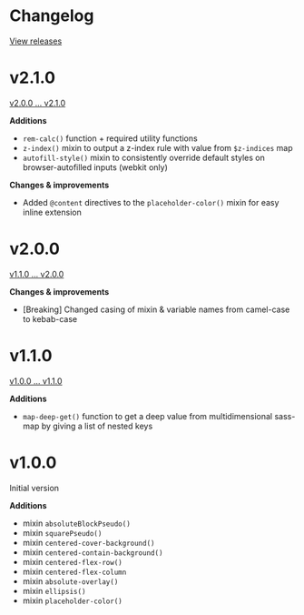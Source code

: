 # Changelog

[View releases](https://github.com/JJWesterkamp/sass-utils/releases)



# v2.1.0
[v2.0.0 ... v2.1.0](https://github.com/JJWesterkamp/sass-utils/compare/v2.0.0...v2.1.0)

**Additions**

- `rem-calc()` function + required utility functions
- `z-index()` mixin to output a z-index rule with value from `$z-indices` map
- `autofill-style()` mixin to consistently override default styles on browser-autofilled inputs (webkit only)

**Changes & improvements**

- Added `@content` directives to the `placeholder-color()` mixin for easy inline extension



# v2.0.0
[v1.1.0 ... v2.0.0](https://github.com/JJWesterkamp/sass-utils/compare/v1.1.0...v2.0.0)

**Changes & improvements**

- [Breaking] Changed casing of mixin & variable names from camel-case to kebab-case



# v1.1.0 
[v1.0.0 ... v1.1.0](https://github.com/JJWesterkamp/sass-utils/compare/v1.0.0...v1.1.0)

**Additions**

- `map-deep-get()` function to get a deep value from multidimensional sass-map by giving a list of nested keys



# v1.0.0

Initial version

**Additions**

- mixin `absoluteBlockPseudo()`
- mixin `squarePseudo()`
- mixin `centered-cover-background()`
- mixin `centered-contain-background()`
- mixin `centered-flex-row()`
- mixin `centered-flex-column`
- mixin `absolute-overlay()`
- mixin `ellipsis()`
- mixin `placeholder-color()`
